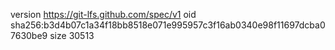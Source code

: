 version https://git-lfs.github.com/spec/v1
oid sha256:b3d4b07c1a34f18bb8518e071e995957c3f16ab0340e98f11697dcba07630be9
size 30513
